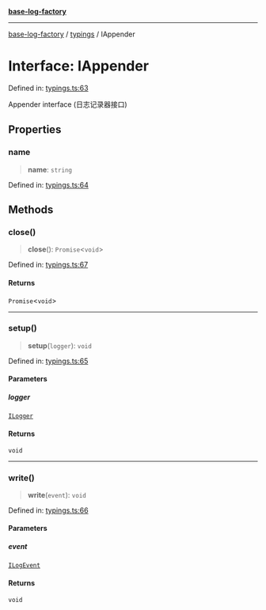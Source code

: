[**base-log-factory**](../../index.md)

***

[base-log-factory](../../index.md) / [typings](../index.md) / IAppender

# Interface: IAppender

Defined in: [typings.ts:63](https://github.com/fengxinming/log-base/blob/6b764da5f85b664c1af10f4ba24b07aad1c0ef20/src/typings.ts#L63)

Appender interface (日志记录器接口)

## Properties

### name

> **name**: `string`

Defined in: [typings.ts:64](https://github.com/fengxinming/log-base/blob/6b764da5f85b664c1af10f4ba24b07aad1c0ef20/src/typings.ts#L64)

## Methods

### close()

> **close**(): `Promise`\<`void`\>

Defined in: [typings.ts:67](https://github.com/fengxinming/log-base/blob/6b764da5f85b664c1af10f4ba24b07aad1c0ef20/src/typings.ts#L67)

#### Returns

`Promise`\<`void`\>

***

### setup()

> **setup**(`logger`): `void`

Defined in: [typings.ts:65](https://github.com/fengxinming/log-base/blob/6b764da5f85b664c1af10f4ba24b07aad1c0ef20/src/typings.ts#L65)

#### Parameters

##### logger

[`ILogger`](ILogger.md)

#### Returns

`void`

***

### write()

> **write**(`event`): `void`

Defined in: [typings.ts:66](https://github.com/fengxinming/log-base/blob/6b764da5f85b664c1af10f4ba24b07aad1c0ef20/src/typings.ts#L66)

#### Parameters

##### event

[`ILogEvent`](ILogEvent.md)

#### Returns

`void`
